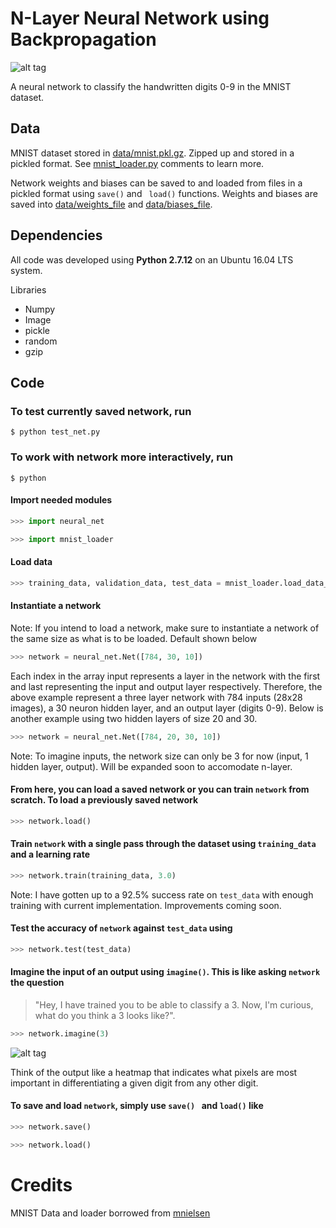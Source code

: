 # N-Layer Neural Network using Backpropagation
![alt tag](https://github.com/nathansegan/mnist_neural_network/blob/master/scraps/number.jpg)

A neural network to classify the handwritten digits 0-9 in the MNIST dataset.

## Data

MNIST dataset stored in [data/mnist.pkl.gz](https://github.com/nathansegan/mnist_neural_network/tree/master/data).  Zipped up and stored in a pickled format.  See [mnist_loader.py](https://github.com/nathansegan/mnist_neural_network/blob/master/src/mnist_loader.py) comments to learn more.

Network weights and biases can be saved to and loaded from files in a pickled format using `save()` and ` load()` functions.  Weights and biases are saved into [data/weights_file](https://github.com/nathansegan/mnist_neural_network/tree/master/data) and [data/biases_file](https://github.com/nathansegan/mnist_neural_network/tree/master/data).

## Dependencies

All code was developed using **Python 2.7.12** on an Ubuntu 16.04 LTS system.

Libraries
* Numpy
* Image
* pickle
* random
* gzip

## Code

### To test currently saved network, run

```shell
$ python test_net.py
```


### To work with network more interactively, run

```shell
$ python
```


#### Import needed modules

```python
>>> import neural_net
```
```python
>>> import mnist_loader
```


#### Load data

```python
>>> training_data, validation_data, test_data = mnist_loader.load_data_wrapper()
```


#### Instantiate a network 
Note: If you intend to load a network, make sure to instantiate a network of the same size as what is to be loaded.  Default shown below

```python
>>> network = neural_net.Net([784, 30, 10])
```

Each index in the array input represents a layer in the network with the first and last representing the input and output layer respectively.  Therefore, the above example represent a three layer network with 784 inputs (28x28 images), a 30 neuron hidden layer, and an output layer (digits 0-9).  Below is another example using two hidden layers of size 20 and 30.

```python
>>> network = neural_net.Net([784, 20, 30, 10])
```

Note: To imagine inputs, the network size can only be 3 for now (input, 1 hidden layer, output).  Will be expanded soon to accomodate n-layer.


#### From here, you can load a saved network or you can train `network` from scratch. To load a previously saved network

```python
>>> network.load()
```


#### Train `network` with a single pass through the dataset using `training_data` and a learning rate 

```python
>>> network.train(training_data, 3.0)
```

Note: I have gotten up to a 92.5% success rate on `test_data` with enough training with current implementation.  Improvements coming soon.

#### Test the accuracy of `network` against `test_data` using

```python
>>> network.test(test_data)
```


#### Imagine the input of an output using `imagine()`.  This is like asking `network` the question 

> "Hey, I have trained you to be able to classify a 3.  Now, I'm curious, what do you think a 3 looks like?".

```python
>>> network.imagine(3)
```

![alt tag](https://github.com/nathansegan/mnist_neural_network/blob/master/scraps/3.png)

Think of the output like a heatmap that indicates what pixels are most important in differentiating a given digit from any other digit.


#### To save and load `network`, simply use `save() ` and `load()` like

```python
>>> network.save()
```

```python
>>> network.load()
```

# Credits

MNIST Data and loader borrowed from [mnielsen](https://github.com/mnielsen/neural-networks-and-deep-learning)

